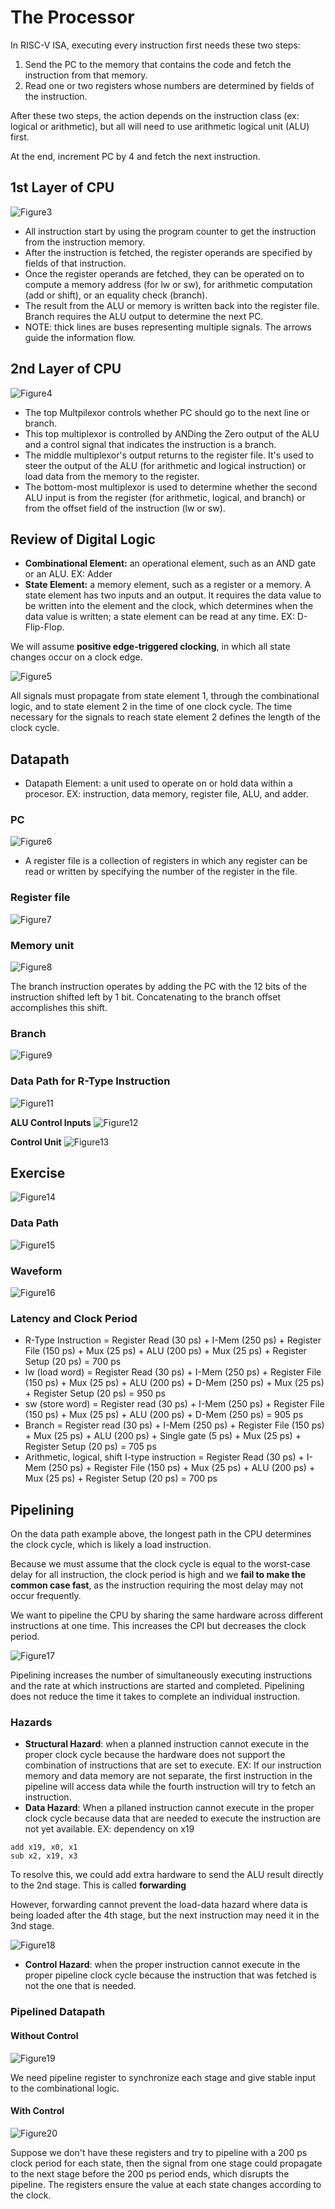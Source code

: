 # The Processor
In RISC-V ISA, executing every instruction first needs these two steps:
1. Send the PC to the memory that contains the code and fetch the instruction from that memory.
2. Read one or two registers whose numbers are determined by fields of the instruction. 

After these two steps, the action depends on the instruction class (ex: logical or arithmetic), but all will need to use arithmetic logical unit (ALU) first. 

At the end, increment PC by 4 and fetch the next instruction.

## 1st Layer of CPU
![Figure3](./images/Figure3.png)
* All instruction start by using the program counter to get the instruction from the instruction memory. 
* After the instruction is fetched, the register operands are specified by fields of that instruction. 
* Once the register operands are fetched, they can be operated on to compute a memory address (for lw or sw), for arithmetic computation (add or shift), or an equality check (branch).
* The result from the ALU or memory is written back into the register file. Branch requires the ALU output to determine the next PC.
* NOTE: thick lines are buses representing multiple signals. The arrows guide the information flow.

## 2nd Layer of CPU
![Figure4](./images/Figure4.png)
* The top Multpilexor controls whether PC should go to the next line or branch. 
* This top multiplexor is controlled by ANDing the Zero output of the ALU and a control signal that indicates the instruction is a branch. 
* The middle multiplexor's output returns to the register file. It's used to steer the output of the ALU (for arithmetic and logical instruction) or load data from the memory to the register. 
* The bottom-most multiplexor is used to determine whether the second ALU input is from the register (for arithmetic, logical, and branch) or from the offset field of the instruction (lw or sw). 

## Review of Digital Logic
* **Combinational Element:** an operational element, such as an AND gate or an ALU. EX: Adder
* **State Element:** a memory element, such as a register or a memory. A state element has two inputs and an output. It requires the data value to be written into the element and the clock, which determines when the data value is written; a state element can be read at any time.
EX: D-Flip-Flop.

We will assume **positive edge-triggered clocking**, in which all state changes occur on a clock edge.

![Figure5](./images/Figure5.png)

All signals must propagate from state element 1, through the combinational logic, and to state element 2 in the time of one clock cycle. The time necessary for the signals to reach state element 2 defines the length of the clock cycle.

## Datapath
* Datapath Element: a unit used to operate on or hold data within a procesor. EX: instruction, data memory, register file, ALU, and adder.

### PC
![Figure6](./images/Figure6.png)

* A register file is a collection of registers in which any register can be read or written by specifying the number of the register in the file.


### Register file
![Figure7](./images/Figure7.png)


### Memory unit
![Figure8](./images/Figure8.png)

The branch instruction operates by adding the PC with the 12 bits of the instruction shifted left by 1 bit. Concatenating to the branch offset accomplishes this shift.

### Branch
![Figure9](./images/Figure9.png)

### Data Path for R-Type Instruction
![Figure11](./images/Figure11.png)

**ALU Control Inputs**
![Figure12](./images/Figure12.png)

**Control Unit**
![Figure13](./images/Figure13.png)

## Exercise
![Figure14](./images/Figure14.png)

### Data Path
![Figure15](./images/Figure15.png)

### Waveform
![Figure16](./images/Figure16.png)

### Latency and Clock Period
* R-Type Instruction = Register Read (30 ps) + I-Mem (250 ps) + Register File (150 ps) + Mux (25 ps) + ALU (200 ps) + Mux (25 ps) + Register Setup (20 ps) = 700 ps
* lw (load word) = Register Read (30 ps) + I-Mem (250 ps) + Register File (150 ps) + Mux (25 ps) + ALU (200 ps) + D-Mem (250 ps) + Mux (25 ps) + Register Setup (20 ps) = 950 ps
* sw (store word) = Register read (30 ps) + I-Mem (250 ps) + Register File (150 ps) + Mux (25 ps) + ALU (200 ps) + D-Mem (250 ps) = 905 ps
* Branch = Register read (30 ps) + I-Mem (250 ps) + Register File (150 ps) + Mux (25 ps) + ALU (200 ps) + Single gate (5 ps) + Mux (25 ps) + Register Setup (20 ps) = 705 ps
* Arithmetic, logical, shift I-type instruction = Register Read (30 ps) + I-Mem (250 ps) + Register File (150 ps) + Mux (25 ps) + ALU (200 ps) + Mux (25 ps) + Register Setup (20 ps) = 700 ps

## Pipelining
On the data path example above, the longest path in the CPU determines the clock cycle, which is likely a load instruction.

Because we must assume that the clock cycle is equal to the worst-case delay for all instruction, the clock period is high and we **fail to make the common case fast**, as the instruction requiring the most delay may not occur frequently.

We want to pipeline the CPU by sharing the same hardware across different instructions at one time. This increases the CPI but decreases the clock period.

![Figure17](./images/Figure17.png)

Pipelining increases the number of simultaneously executing instructions and the rate at which instructions are started and completed. Pipelining does not reduce the time it takes to complete an individual instruction.

### Hazards

* **Structural Hazard**: when a planned instruction cannot execute in the proper clock cycle because the hardware does not support the combination of instructions that are set to execute. EX: If our instruction memory and data memory are not separate, the first instruction in the pipeline will access data while the fourth instruction will try to fetch an instruction.
* **Data Hazard**: When a pllaned instruction cannot execute in the proper clock cycle because data that are needed to execute the instruction are not yet available. 
EX: dependency on x19
```
add x19, x0, x1
sub x2, x19, x3
```
To resolve this, we could add extra hardware to send the ALU result directly to the 2nd stage. This is called **forwarding**

However, forwarding cannot prevent the load-data hazard where data is being loaded after the 4th stage, but the next instruction may need it in the 3nd stage.

![Figure18](./images/Figure18.png)

* **Control Hazard**: when the proper instruction cannot execute in the proper pipeline clock cycle because the instruction that was fetched is not the one that is needed.

### Pipelined Datapath

#### Without Control
![Figure19](./images/Figure19.png)

We need pipeline register to synchronize each stage and give stable input to the combinational logic. 

#### With Control
![Figure20](./images/Figure20.png)

Suppose we don't have these registers and try to pipeline with a 200 ps clock period for each state, then the signal from one stage could propagate to the next stage before the 200 ps period ends, which disrupts the pipeline. The registers ensure the value at each state changes according to the clock.